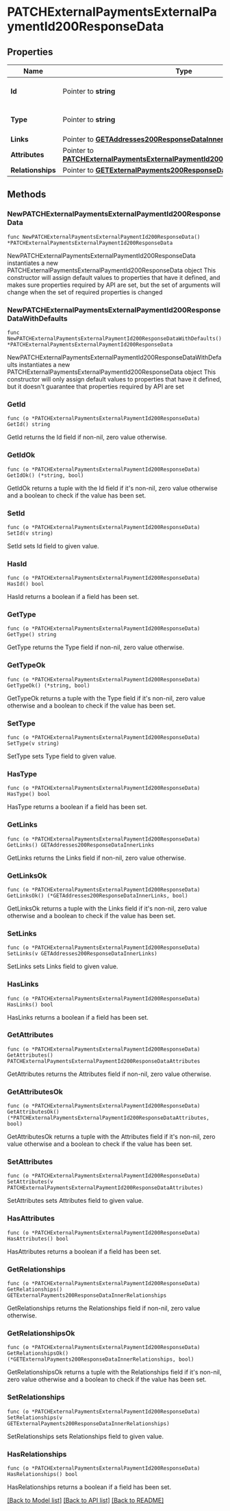 # PATCHExternalPaymentsExternalPaymentId200ResponseData

## Properties

Name | Type | Description | Notes
------------ | ------------- | ------------- | -------------
**Id** | Pointer to **string** | The resource&#39;s id | [optional] 
**Type** | Pointer to **string** | The resource&#39;s type | [optional] [default to "external_payments"]
**Links** | Pointer to [**GETAddresses200ResponseDataInnerLinks**](GETAddresses200ResponseDataInnerLinks.md) |  | [optional] 
**Attributes** | Pointer to [**PATCHExternalPaymentsExternalPaymentId200ResponseDataAttributes**](PATCHExternalPaymentsExternalPaymentId200ResponseDataAttributes.md) |  | [optional] 
**Relationships** | Pointer to [**GETExternalPayments200ResponseDataInnerRelationships**](GETExternalPayments200ResponseDataInnerRelationships.md) |  | [optional] 

## Methods

### NewPATCHExternalPaymentsExternalPaymentId200ResponseData

`func NewPATCHExternalPaymentsExternalPaymentId200ResponseData() *PATCHExternalPaymentsExternalPaymentId200ResponseData`

NewPATCHExternalPaymentsExternalPaymentId200ResponseData instantiates a new PATCHExternalPaymentsExternalPaymentId200ResponseData object
This constructor will assign default values to properties that have it defined,
and makes sure properties required by API are set, but the set of arguments
will change when the set of required properties is changed

### NewPATCHExternalPaymentsExternalPaymentId200ResponseDataWithDefaults

`func NewPATCHExternalPaymentsExternalPaymentId200ResponseDataWithDefaults() *PATCHExternalPaymentsExternalPaymentId200ResponseData`

NewPATCHExternalPaymentsExternalPaymentId200ResponseDataWithDefaults instantiates a new PATCHExternalPaymentsExternalPaymentId200ResponseData object
This constructor will only assign default values to properties that have it defined,
but it doesn't guarantee that properties required by API are set

### GetId

`func (o *PATCHExternalPaymentsExternalPaymentId200ResponseData) GetId() string`

GetId returns the Id field if non-nil, zero value otherwise.

### GetIdOk

`func (o *PATCHExternalPaymentsExternalPaymentId200ResponseData) GetIdOk() (*string, bool)`

GetIdOk returns a tuple with the Id field if it's non-nil, zero value otherwise
and a boolean to check if the value has been set.

### SetId

`func (o *PATCHExternalPaymentsExternalPaymentId200ResponseData) SetId(v string)`

SetId sets Id field to given value.

### HasId

`func (o *PATCHExternalPaymentsExternalPaymentId200ResponseData) HasId() bool`

HasId returns a boolean if a field has been set.

### GetType

`func (o *PATCHExternalPaymentsExternalPaymentId200ResponseData) GetType() string`

GetType returns the Type field if non-nil, zero value otherwise.

### GetTypeOk

`func (o *PATCHExternalPaymentsExternalPaymentId200ResponseData) GetTypeOk() (*string, bool)`

GetTypeOk returns a tuple with the Type field if it's non-nil, zero value otherwise
and a boolean to check if the value has been set.

### SetType

`func (o *PATCHExternalPaymentsExternalPaymentId200ResponseData) SetType(v string)`

SetType sets Type field to given value.

### HasType

`func (o *PATCHExternalPaymentsExternalPaymentId200ResponseData) HasType() bool`

HasType returns a boolean if a field has been set.

### GetLinks

`func (o *PATCHExternalPaymentsExternalPaymentId200ResponseData) GetLinks() GETAddresses200ResponseDataInnerLinks`

GetLinks returns the Links field if non-nil, zero value otherwise.

### GetLinksOk

`func (o *PATCHExternalPaymentsExternalPaymentId200ResponseData) GetLinksOk() (*GETAddresses200ResponseDataInnerLinks, bool)`

GetLinksOk returns a tuple with the Links field if it's non-nil, zero value otherwise
and a boolean to check if the value has been set.

### SetLinks

`func (o *PATCHExternalPaymentsExternalPaymentId200ResponseData) SetLinks(v GETAddresses200ResponseDataInnerLinks)`

SetLinks sets Links field to given value.

### HasLinks

`func (o *PATCHExternalPaymentsExternalPaymentId200ResponseData) HasLinks() bool`

HasLinks returns a boolean if a field has been set.

### GetAttributes

`func (o *PATCHExternalPaymentsExternalPaymentId200ResponseData) GetAttributes() PATCHExternalPaymentsExternalPaymentId200ResponseDataAttributes`

GetAttributes returns the Attributes field if non-nil, zero value otherwise.

### GetAttributesOk

`func (o *PATCHExternalPaymentsExternalPaymentId200ResponseData) GetAttributesOk() (*PATCHExternalPaymentsExternalPaymentId200ResponseDataAttributes, bool)`

GetAttributesOk returns a tuple with the Attributes field if it's non-nil, zero value otherwise
and a boolean to check if the value has been set.

### SetAttributes

`func (o *PATCHExternalPaymentsExternalPaymentId200ResponseData) SetAttributes(v PATCHExternalPaymentsExternalPaymentId200ResponseDataAttributes)`

SetAttributes sets Attributes field to given value.

### HasAttributes

`func (o *PATCHExternalPaymentsExternalPaymentId200ResponseData) HasAttributes() bool`

HasAttributes returns a boolean if a field has been set.

### GetRelationships

`func (o *PATCHExternalPaymentsExternalPaymentId200ResponseData) GetRelationships() GETExternalPayments200ResponseDataInnerRelationships`

GetRelationships returns the Relationships field if non-nil, zero value otherwise.

### GetRelationshipsOk

`func (o *PATCHExternalPaymentsExternalPaymentId200ResponseData) GetRelationshipsOk() (*GETExternalPayments200ResponseDataInnerRelationships, bool)`

GetRelationshipsOk returns a tuple with the Relationships field if it's non-nil, zero value otherwise
and a boolean to check if the value has been set.

### SetRelationships

`func (o *PATCHExternalPaymentsExternalPaymentId200ResponseData) SetRelationships(v GETExternalPayments200ResponseDataInnerRelationships)`

SetRelationships sets Relationships field to given value.

### HasRelationships

`func (o *PATCHExternalPaymentsExternalPaymentId200ResponseData) HasRelationships() bool`

HasRelationships returns a boolean if a field has been set.


[[Back to Model list]](../README.md#documentation-for-models) [[Back to API list]](../README.md#documentation-for-api-endpoints) [[Back to README]](../README.md)


